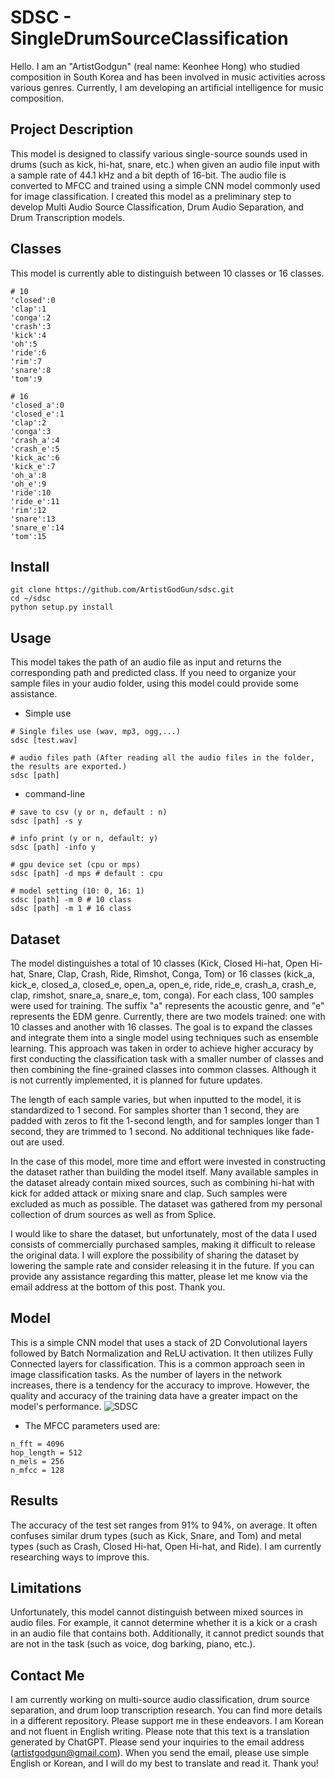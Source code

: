 # SDSC - SingleDrumSourceClassification 
Hello. I am an "ArtistGodgun" (real name: Keonhee Hong) who studied composition in South Korea and has been involved in music activities across various genres. Currently, I am developing an artificial intelligence for music composition. 

## Project Description

This model is designed to classify various single-source sounds used in drums (such as kick, hi-hat, snare, etc.) when given an audio file input with a sample rate of 44.1 kHz and a bit depth of 16-bit. The audio file is converted to MFCC and trained using a simple CNN model commonly used for image classification. I created this model as a preliminary step to develop Multi Audio Source Classification, Drum Audio Separation, and Drum Transcription models.

## Classes
This model is currently able to distinguish between 10 classes or 16 classes.
```
# 10
'closed':0
'clap':1
'conga':2
'crash':3
'kick':4
'oh':5
'ride':6
'rim':7
'snare':8
'tom':9
```
```
# 16
'closed_a':0
'closed_e':1
'clap':2
'conga':3
'crash_a':4
'crash_e':5
'kick_ac':6
'kick_e':7
'oh_a':8
'oh_e':9
'ride':10
'ride_e':11
'rim':12
'snare':13
'snare_e':14
'tom':15
```

## Install
```
git clone https://github.com/ArtistGodGun/sdsc.git
cd ~/sdsc
python setup.py install
```

## Usage

This model takes the path of an audio file as input and returns the corresponding path and predicted class. If you need to organize your sample files in your audio folder, using this model could provide some assistance.

* Simple use
```
# Single files use (wav, mp3, ogg,...)
sdsc [test.wav]

# audio files path (After reading all the audio files in the folder, the results are exported.)
sdsc [path]
```

* command-line
```
# save to csv (y or n, default : n)
sdsc [path] -s y

# info print (y or n, default: y)
sdsc [path] -info y

# gpu device set (cpu or mps)
sdsc [path] -d mps # default : cpu

# model setting (10: 0, 16: 1)
sdsc [path] -m 0 # 10 class
sdsc [path] -m 1 # 16 class
```

## Dataset
The model distinguishes a total of 10 classes (Kick, Closed Hi-hat, Open Hi-hat, Snare, Clap, Crash, Ride, Rimshot, Conga, Tom) or 16 classes (kick_a, kick_e, closed_a, closed_e, open_a, open_e, ride, ride_e, crash_a, crash_e, clap, rimshot, snare_a, snare_e, tom, conga). For each class, 100 samples were used for training. The suffix "a" represents the acoustic genre, and "e" represents the EDM genre. Currently, there are two models trained: one with 10 classes and another with 16 classes. The goal is to expand the classes and integrate them into a single model using techniques such as ensemble learning. This approach was taken in order to achieve higher accuracy by first conducting the classification task with a smaller number of classes and then combining the fine-grained classes into common classes. Although it is not currently implemented, it is planned for future updates.

The length of each sample varies, but when inputted to the model, it is standardized to 1 second. For samples shorter than 1 second, they are padded with zeros to fit the 1-second length, and for samples longer than 1 second, they are trimmed to 1 second. No additional techniques like fade-out are used.

In the case of this model, more time and effort were invested in constructing the dataset rather than building the model itself. Many available samples in the dataset already contain mixed sources, such as combining hi-hat with kick for added attack or mixing snare and clap. Such samples were excluded as much as possible. The dataset was gathered from my personal collection of drum sources as well as from Splice.

I would like to share the dataset, but unfortunately, most of the data I used consists of commercially purchased samples, making it difficult to release the original data. I will explore the possibility of sharing the dataset by lowering the sample rate and consider releasing it in the future. If you can provide any assistance regarding this matter, please let me know via the email address at the bottom of this post. Thank you.

## Model
This is a simple CNN model that uses a stack of 2D Convolutional layers followed by Batch Normalization and ReLU activation. It then utilizes Fully Connected layers for classification. This is a common approach seen in image classification tasks. As the number of layers in the network increases, there is a tendency for the accuracy to improve. However, the quality and accuracy of the training data have a greater impact on the model's performance.
![SDSC](https://github.com/ArtistGodGun/sdsc/assets/60863363/b59b471f-fb97-4042-b71c-87c4f22ae095)


* The MFCC parameters used are:
```
n_fft = 4096
hop_length = 512
n_mels = 256
n_mfcc = 128
```

## Results
The accuracy of the test set ranges from 91% to 94%, on average. It often confuses similar drum types (such as Kick, Snare, and Tom) and metal types (such as Crash, Closed Hi-hat, Open Hi-hat, and Ride). I am currently researching ways to improve this.

## Limitations
Unfortunately, this model cannot distinguish between mixed sources in audio files. For example, it cannot determine whether it is a kick or a crash in an audio file that contains both. Additionally, it cannot predict sounds that are not in the task (such as voice, dog barking, piano, etc.).

## Contact Me
I am currently working on multi-source audio classification, drum source separation, and drum loop transcription research. You can find more details in a different repository. Please support me in these endeavors.
I am Korean and not fluent in English writing. Please note that this text is a translation generated by ChatGPT. 
Please send your inquiries to the email address (artistgodgun@gmail.com). When you send the email, please use simple English or Korean, and I will do my best to translate and read it. Thank you!